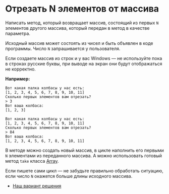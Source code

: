 # Отрезать N элементов от массива 

Написать метод, который возвращает массив, состоящий из первых `N` элементов другого массива, который передан в метод в качестве параметра. 

Исходный массив может состоять из чисел и быть объявлен в коде программы. Число `N` запрашивается у пользователя.

Если создаете массив из строк и у вас Windows — не используйте пока в строках русские буквы, при выводе на экран они будут отображаться не корректно. 

**Например:**

```
Вот какая палка колбасы у нас есть: 
[1, 2, 3, 4, 5, 6, 7, 8, 9, 10, 11]
Сколько первых элементов вам отрезать?
> 3
Вот ваша колбаса:
[1, 2, 3]
```

```
Вот какая палка колбасы у нас есть: 
[1, 2, 3, 4, 5, 6, 7, 8, 9, 10, 11]
Сколько первых элементов вам отрезать?
> 84
Вот ваша колбаса: 
[1, 2, 3, 4, 5, 6, 7, 8, 9, 10, 11]
```

<div class="rubyrush-task-hint">

В методе можно создать новый массив, в цикле наполнить его первыми `N` элементами из переданного массива. А можно использовать готовый метод `take` класса [Array](http://www.ruby-doc.org/core-2.1.4/Array.html#method-i-take).

Если пишете сами цикл — не забудьте правильно обработать ситуацию, еcли число `N` окажется больше длины исходного массива.

</div>


<div class="rubyrush-task-answer">


<ul>
<li><a href="https://github.com/aristofun/rubyrush-path/blob/master/steps/methods-02/solution/slice_array.rb" class="rubyrush-task-solution-link">Наш вариант решения</a></li></ul>

</div>

